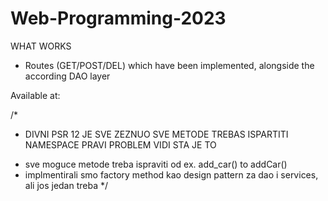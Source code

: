 # Web-Programming-2023

WHAT WORKS
- Routes (GET/POST/DEL) which have been implemented, alongside the according DAO layer

Available at:



/*
 * DIVNI PSR 12 JE SVE ZEZNUO SVE METODE TREBAS ISPARTITI NAMESPACE PRAVI PROBLEM VIDI STA JE TO
 + sve moguce metode treba ispraviti od ex. add_car() to addCar()
 + implmentirali smo factory method kao design pattern za dao i services, ali jos jedan treba
 */
